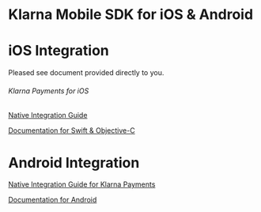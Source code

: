 # Klarna Mobile SDK for iOS & Android

# iOS Integration 

Pleased see document provided directly to you.

###### Klarna Payments for iOS
[Native Integration Guide ](https://github.com/klarna/klarna-mobile-sdk/blob/master/KlarnaPaymentsiOS.md)

[Documentation for Swift & Objective-C](http://htmlpreview.github.io/?https://github.com/klarna/klarna-mobile-sdk/blob/master/docs/ios/index.html)


# Android Integration 

[Native Integration Guide for Klarna Payments](https://github.com/klarna/klarna-mobile-sdk/blob/master/KlarnaPaymentsAndroid.md)

[Documentation for Android](http://htmlpreview.github.io/?https://github.com/klarna/klarna-mobile-sdk/blob/master/docs/android/klarna-mobile-sdk/index.html)
